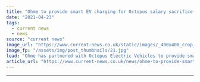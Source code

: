 ```yaml
---
title: "Ohme to provide smart EV charging for Octopus salary sacrifice scheme"
date: "2021-04-23"
tags: 
  - current news
  - news
source: "current news"
image_url: "https://www.current-news.co.uk/static/images/_400x400_crop_center-center/Octopus-Natwest-charging-EV-image-Octopus.jpg"
image_fp: "/assets/img/post_thumbnails/21.jpg"
lead: "Ohme has partnered with Octopus Electric Vehicles to provide smart charging technology for its Electric Dreams salary sacrifice scheme."
article_url: "https://www.current-news.co.uk/news/ohme-to-provide-smart-ev-charging-for-octopus-salary-sacrifice-scheme?utm_source=rss-feeds&utm_medium=rss&utm_campaign=rss"
---
```


---
